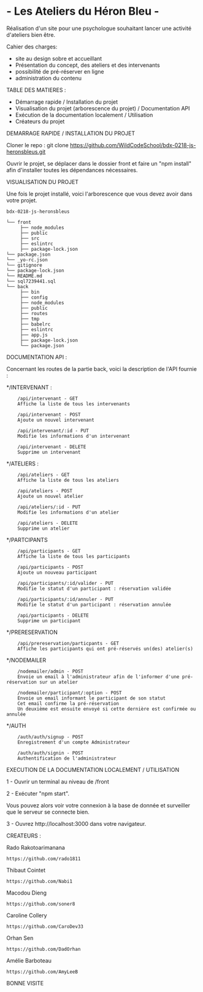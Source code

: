 <h1>- Les Ateliers du Héron Bleu -</h1>

Réalisation d'un site pour une psychologue souhaitant lancer une activité d'ateliers bien être.

Cahier des charges:
- site au design sobre et accueillant
- Présentation du concept, des ateliers et des intervenants
- possibilité de pré-réserver en ligne
- administration du contenu

TABLE DES MATIERES : 

  - Démarrage rapide / Installation du projet
  - Visualisation du projet (arborescence du projet) / Documentation API
  - Exécution de la documentation localement / Utilisation
  - Créateurs du projet
  
DEMARRAGE RAPIDE / INSTALLATION DU PROJET 

Cloner le repo : git clone https://github.com/WildCodeSchool/bdx-0218-js-heronsbleus.git
<p> Ouvrir le projet, se déplacer dans le dossier front et faire un "npm install" afin d'installer toutes les dépendances nécessaires.</p>

VISUALISATION DU PROJET 

<p>Une fois le projet installé, voici l'arborescence que vous devez avoir dans votre projet.</p>

```
bdx-0218-js-heronsbleus

└── front
     ├── node_modules
     ├── public
     ├── src
     ├── eslintrc
     ├── package-lock.json
└── package.json
└── _yo-rc.json
└── gitignore
└── package-lock.json
└── README.md
└── sql7239441.sql
└── back
     ├── bin
     ├── config
     ├── node_modules
     ├── public
     ├── routes
     ├── tmp
     ├── babelrc
     ├── eslintrc
     ├── app.js
     ├── package-lock.json
     └── package.json

```


DOCUMENTATION API :

Concernant les routes de la partie back, voici la description de l'API fournie :

*/INTERVENANT : 

        /api/intervenant - GET
        Affiche la liste de tous les intervenants

        /api/intervenant - POST
        Ajoute un nouvel intervenant

        /api/intervenant/:id - PUT
        Modifie les informations d'un intervenant

        /api/intervenant - DELETE
        Supprime un intervenant

*/ATELIERS : 

        /api/ateliers - GET
        Affiche la liste de tous les ateliers

        /api/ateliers - POST
        Ajoute un nouvel atelier

        /api/ateliers/:id - PUT
        Modifie les informations d'un atelier

        /api/ateliers - DELETE
        Supprime un atelier

*/PARTCIPANTS

        /api/participants - GET
        Affiche la liste de tous les participants

        /api/participants - POST
        Ajoute un nouveau participant

        /api/participants/:id/valider - PUT
        Modifie le statut d'un participant : réservation validée

        /api/participants/:id/annuler - PUT
        Modifie le statut d'un participant : réservation annulée

        /api/participants - DELETE
        Supprime un participant

*/PRERESERVATION

        /api/prereservation/particpants - GET
        Affiche les participants qui ont pré-réservés un(des) atelier(s)
        
*/NODEMAILER

        /nodemailer/admin - POST
        Envoie un email à l'administrateur afin de l'informer d'une pré-réservation sur un atelier
        
        /nodemailer/participant/:option - POST
        Envoie un email informant le participant de son statut 
        Cet email confirme la pré-réservation
        Un deuxième est ensuite envoyé si cette dernière est confirmée ou annulée

*/AUTH

        /auth/auth/signup - POST 
        Enregistrement d'un compte Administrateur 

        /auth/auth/signin - POST
        Authentification de l'administrateur


EXECUTION DE LA DOCUMENTATION LOCALEMENT / UTILISATION

<p>1 - Ouvrir un terminal au niveau de /front</p>
<p>2 - Exécuter "npm start".</p>
<p>Vous pouvez alors voir votre connexion à la base de donnée et surveiller que le serveur se connecte bien.</p>
<p>3 - Ouvrez http://localhost:3000 dans votre navigateur.</p>

CREATEURS : 

Rado Rakotoarimanana

    https://github.com/rado1811

Thibaut Cointet

    https://github.com/Nabi1

Macodou Dieng

    https://github.com/soner8

Caroline Collery

    https://github.com/CaroDev33

Orhan Sen

    https://github.com/DadOrhan

Amélie Barboteau

    https://github.com/AmyLeeB


BONNE VISITE 



